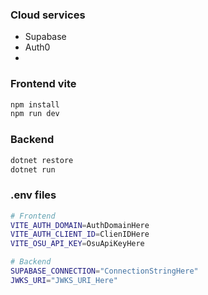 ### Cloud services
- Supabase
- Auth0
- 
### Frontend vite 
```bash
npm install
npm run dev
```

### Backend
```bash
dotnet restore
dotnet run
```

### .env files
```bash
# Frontend
VITE_AUTH_DOMAIN=AuthDomainHere
VITE_AUTH_CLIENT_ID=ClienIDHere
VITE_OSU_API_KEY=OsuApiKeyHere

# Backend
SUPABASE_CONNECTION="ConnectionStringHere"
JWKS_URI="JWKS_URI_Here"
```